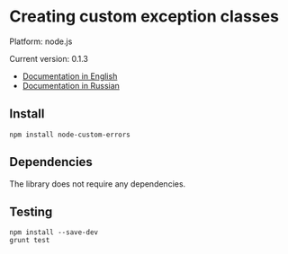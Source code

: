 # Creating custom exception classes

Platform: node.js

Current version: 0.1.3

* [Documentation in English](https://github.com/axyjs/node-custom-errors/wiki/en)
* [Documentation in Russian](https://github.com/axyjs/node-custom-errors/wiki/ru)

## Install

```
npm install node-custom-errors
```

## Dependencies

The library does not require any dependencies.

## Testing

```
npm install --save-dev
grunt test
```

